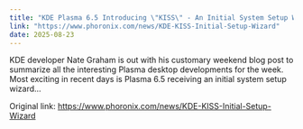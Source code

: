 ```yaml
---
title: "KDE Plasma 6.5 Introducing \"KISS\" - An Initial System Setup Wizard"
link: "https://www.phoronix.com/news/KDE-KISS-Initial-Setup-Wizard"
date: 2025-08-23
---
```


KDE developer Nate Graham is out with his customary weekend blog post to summarize all the interesting Plasma desktop developments for the week. Most exciting in recent days is Plasma 6.5 receiving an initial system setup wizard...

Original link: https://www.phoronix.com/news/KDE-KISS-Initial-Setup-Wizard